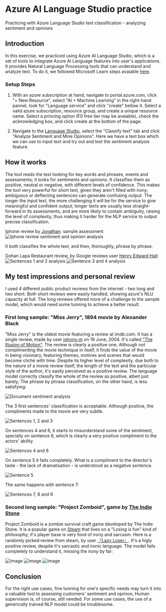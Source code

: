 # Azure AI Language Studio practice
Practicing with Azure Language Studio text classification - analyzing sentiment and opinions

## Introduction
In this exercise, we practiced using Azure AI Language Studio, which is a set of tools to integrate Azure AI Language features into user's applications. It provides Natural Language Processing tools that can understand and analyze text. To do it, we followed Microsoft Learn steps avaiable [here](https://aka.ms/ai900-text-analysis).
### Setup Steps
1. With an azure subscription at hand, navigate to portal.azure.com, click "+ New Resource", select "AI + Machine Learning" in the right-hand pannel, look for "Language service" and click "create" bellow it.
Select a valid azure subscription, resource group, and create a unique resource name. Select a princing option (F0 free tier may be avaiable), check the acknowledging box, and click create at the bottom of the page.

2. Navigate to the [Language Studio](https://language.cognitive.azure.com), select the "Classify text" tab and click "Analyze Sentiment and Mine Opinions". Here we have a text box which we can use to input text and try out and test the sentiment analysis feature.

## How it works
The tool reads the text looking for key words and phrases, events and assessments; it looks for sentiments and opinions. It classifies them as positive, neutral or negative, with different levels of confidence. This makes the tool very powerful for short text, given they aren't filled with irony; ambiguous or deflecting sentences can generate confusing output. The longer the input text, the more challenging it will be for the service to give meaningful and confident output; longer texts are usually less straight-forward in its assessments, and are more likely to contain ambiguity, raising the level of complexity, thus making it harder for the NLP service to output precise classification.

Iphone review by [Jonathan]((https://www.amazon.com/gp/customer-reviews/R1JY8US3MJ4BGL/ref=cm_cr_dp_d_rvw_ttl?ie=UTF8&ASIN=B09LPB9SQH)): sample assessment
![Iphone review sentiment and opinion analysis](https://github.com/fmossri/azure-language-studio-practice/assets/82612595/eb336600-6748-497a-8f33-16788dd7f252)

It both classifies the whole text, and then, thoroughly, phrase by phrase.

Gohan Lapa Restaurant review, by Google reviews user [Henry Edward Hall](https://maps.app.goo.gl/w4U8ag6WT9UQzGoS7):
![Sentences 1 and 2 analysis](https://github.com/fmossri/azure-language-studio-practice/assets/82612595/8b3d1a08-3eb3-40ac-8485-baf28af88ed5)
![Sentence 3 and 4 analysis](https://github.com/fmossri/azure-language-studio-practice/assets/82612595/cc81ec36-a5b1-459d-8e26-d86df5bdc3c3)



## My test impressions and personal review
 I used 4 different public product reviews from the internet - two long and two short. Both short reviews were easily handled, showing azure's NLU capacity at full. The long reviews offered more of a challenge to the sample model, which would need some tunning to achieve a better result.

### First long sample: "Miss Jerry", 1894 movie by Alexander Black

"Miss Jerry" is the oldest movie featuring a review at imdb.com. It has a single review, made by user [johnny-m](https://www.imdb.com/user/ur0781506/?ref_=tt_urv) on 19 June, 2004. It's called ["The Illusion of Motion"](https://www.imdb.com/review/rw0000021/?ref_=tt_urv).
The review is clearly a positive one; Although not complimenting the movie technique in itself, it finds the value of the movie in being visionary, featuring themes, motives and scenes that would become cliché with time. Despite its higher level of complexity, due both to the nature of a movie review itself, the length of the text and the particular style of the author, it's easily perceived as a positive review. The language model correctly classify the whole of the review as positive, albeit just barely; The phrase by phrase classification, on the other hand, is less satisfying:

![Document sentiment analysis](https://github.com/fmossri/azure-language-studio-practice/assets/82612595/dc1fa364-02cf-4604-853d-d4be30853d7c)

The 3 first sentences' classification is acceptable. Although positive, the compliments made to the movie are very subtle.

![Sentences 1, 2 and 3](https://github.com/fmossri/azure-language-studio-practice/assets/82612595/26a0fc7d-7b68-43be-986b-4fac284ec376)

On sentences 4 and 6, it starts to misunderstand some of the sentiment, specially on sentence 6, which is clearly a very positive compliment to the actors' ability.

![Sentences 4 and 6](https://github.com/fmossri/azure-language-studio-practice/assets/82612595/d4df25e2-2c09-4b7a-98c0-76b298b448f1)

On sentence 5 it fails completely. What is a compliment to the director's taste - the lack of dramatisation - is understood as a negative sentence.

![Sentence 5](https://github.com/fmossri/azure-language-studio-practice/assets/82612595/76c26482-ff28-45d7-a8dc-c3e4f7f36701)

The same happens with sentence 7:

![Sentences 7, 8 and 9](https://github.com/fmossri/azure-language-studio-practice/assets/82612595/664685be-400b-4a39-a496-531338c1c819)

### Second long sample: "Project Zomboid", game by [The Indie Stone](https://projectzomboid.com/blog/about-us/)

Project Zomboid is a zombie survival craft game developed by The Indie Stone. It is a popular game on [Steam](https://store.steampowered.com/) that lives on a "Losing is fun" kind of philosophy; it's player base is very fond of irony and sarcasm. Here is a randomly picked review from steam, by user [『Lazy Loser』](https://steamcommunity.com/profiles/76561198126766799/recommended/108600/). It's a higly positive review, despite it's sarcastic and ironic language. The model fails completely to understand it, missing the irony by far:

![image](https://github.com/fmossri/azure-language-studio-practice/assets/82612595/de5535d9-546a-41c5-a9ab-f22220916d52)
![image](https://github.com/fmossri/azure-language-studio-practice/assets/82612595/7f206f06-00d3-4c5a-9bf1-ec5fbf31a19e)
![image](https://github.com/fmossri/azure-language-studio-practice/assets/82612595/e55385bb-ae1c-4aed-a332-21cdbbb6249f)

## Conclusion

For the right use cases, fine tunning for one's specific needs may turn it into a valuable tool to assessing customers' sentiment and opinion; Human supervision is, of course, still needed. For some use cases, the use of a generically trained NLP model could be troublesome.


